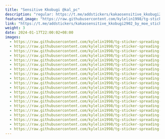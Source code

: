 ```yaml
---
title: "Sensitive Kkobugi @kal_pc"
description: "regular: https://t.me/addstickers/kakaosensitive_kkobugi2902_by_moe_sticker_bot"
featured_image: "https://raw.githubusercontent.com/kylelin1998/tg-sticker-spreading-worldwide-images/main/img/b708eb36-69be-4631-b506-98d0fc29b8bc.jpg"
link: "https://t.me/addstickers/kakaosensitive_kkobugi2902_by_moe_sticker_bot"
weight: 3
date: 2024-01-17T22:00:02+08:00
images:
  - https://raw.githubusercontent.com/kylelin1998/tg-sticker-spreading-worldwide-images/main/img/b708eb36-69be-4631-b506-98d0fc29b8bc.jpg
  - https://raw.githubusercontent.com/kylelin1998/tg-sticker-spreading-worldwide-images/main/img/1a7c278b-06bf-4fea-adeb-c101fbba10e4.jpg
  - https://raw.githubusercontent.com/kylelin1998/tg-sticker-spreading-worldwide-images/main/img/ffc49a38-93e7-4b50-be84-ce32fd7deac9.jpg
  - https://raw.githubusercontent.com/kylelin1998/tg-sticker-spreading-worldwide-images/main/img/5f4b4e88-503a-44a5-a260-1ccc5e75ea25.jpg
  - https://raw.githubusercontent.com/kylelin1998/tg-sticker-spreading-worldwide-images/main/img/9ba408e7-bc88-496e-ba72-b45ae1166247.jpg
  - https://raw.githubusercontent.com/kylelin1998/tg-sticker-spreading-worldwide-images/main/img/73a5a049-690a-49f9-be6e-bc305ac059aa.jpg
  - https://raw.githubusercontent.com/kylelin1998/tg-sticker-spreading-worldwide-images/main/img/c200c854-5d71-4b07-9df3-3ef7fce51c2b.jpg
  - https://raw.githubusercontent.com/kylelin1998/tg-sticker-spreading-worldwide-images/main/img/2e648813-51ff-497e-850e-03a7be0e0588.jpg
  - https://raw.githubusercontent.com/kylelin1998/tg-sticker-spreading-worldwide-images/main/img/3af63376-9e9a-4792-b4fb-f336ad08e5dc.jpg
  - https://raw.githubusercontent.com/kylelin1998/tg-sticker-spreading-worldwide-images/main/img/a3127550-462c-46f2-903e-8a6ca796bb6d.jpg
  - https://raw.githubusercontent.com/kylelin1998/tg-sticker-spreading-worldwide-images/main/img/4bc06b24-2efc-4f12-8a44-b0c77573f9ac.jpg
  - https://raw.githubusercontent.com/kylelin1998/tg-sticker-spreading-worldwide-images/main/img/64a4ad60-752c-4c4a-8943-32d81035c63b.jpg
  - https://raw.githubusercontent.com/kylelin1998/tg-sticker-spreading-worldwide-images/main/img/19497e3d-0cd8-42ca-a32b-dea237ce72bc.jpg
  - https://raw.githubusercontent.com/kylelin1998/tg-sticker-spreading-worldwide-images/main/img/54367cb9-d9f3-40af-bfe4-a3d42e774822.jpg
  - https://raw.githubusercontent.com/kylelin1998/tg-sticker-spreading-worldwide-images/main/img/c9848264-b6f3-4a16-ad56-b9808161ff18.jpg
  - https://raw.githubusercontent.com/kylelin1998/tg-sticker-spreading-worldwide-images/main/img/de4cbfbd-a2e8-4bbf-a3d3-ed17dda2da31.jpg
  - https://raw.githubusercontent.com/kylelin1998/tg-sticker-spreading-worldwide-images/main/img/fb141f82-020a-47bb-aca5-437c47794c9b.jpg
  - https://raw.githubusercontent.com/kylelin1998/tg-sticker-spreading-worldwide-images/main/img/cffba876-f6a3-411a-b177-0c650c498b29.jpg
  - https://raw.githubusercontent.com/kylelin1998/tg-sticker-spreading-worldwide-images/main/img/fa5bdba2-9ee7-459c-a937-ec8974a0d377.jpg
  - https://raw.githubusercontent.com/kylelin1998/tg-sticker-spreading-worldwide-images/main/img/26ae59b3-8189-4b21-b877-d67c099f11fa.jpg
---
```

